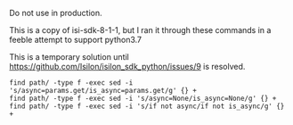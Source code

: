 Do not use in production.

This is a copy of isi-sdk-8-1-1, but I ran it through these commands in a feeble attempt to support python3.7

This is a temporary solution until https://github.com/Isilon/isilon_sdk_python/issues/9 is resolved.

    find path/ -type f -exec sed -i 's/async=params.get/is_async=params.get/g' {} +
    find path/ -type f -exec sed -i 's/async=None/is_async=None/g' {} +
    find path/ -type f -exec sed -i 's/if not async/if not is_async/g' {} +
